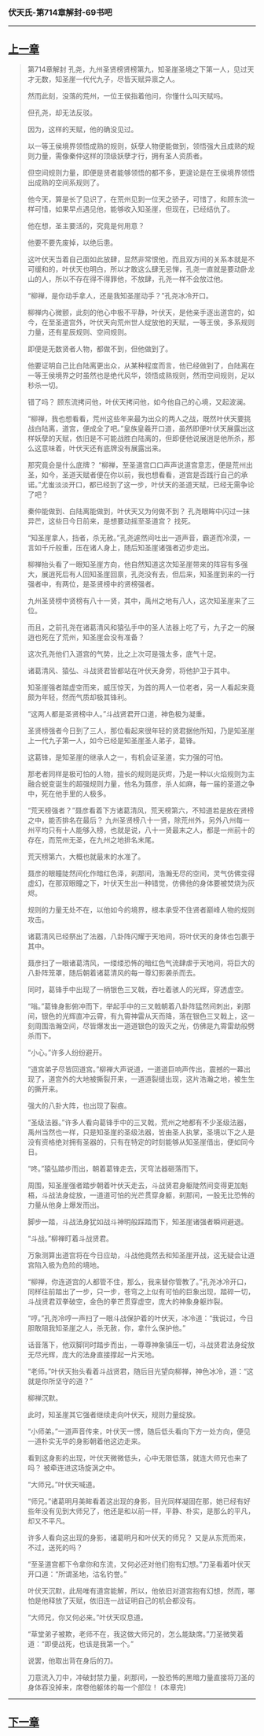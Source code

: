 ### 伏天氏-第714章解封-69书吧

--------
[上一章](./e701867a6f63a808e416ee6e6c4f98db.md)
--------


>
>
>
>第714章解封
>孔尧，九州圣贤榜贤榜第九，知圣崖圣境之下第一人，见过天才无数，知圣崖一代代九子，尽皆天赋异禀之人。
>
>然而此刻，没落的荒州，一位王侯指着他问，你懂什么叫天赋吗。
>
>但孔尧，却无法反驳。
>
>因为，这样的天赋，他的确没见过。
>
>以一等王侯境界领悟成熟的规则，妖孽人物便能做到，领悟强大且成熟的规则力量，需像秦仲这样的顶级妖孽才行，拥有圣人资质者。
>
>但空间规则力量，即便是贤者能够领悟的都不多，更遑论是在王侯境界领悟出成熟的空间系规则了。
>
>他今天，算是长了见识了，在荒州见到一位天之骄子，可惜了，和顾东流一样可惜，如果早点遇见他，能够收入知圣崖，但现在，已经结仇了。
>
>他在想，圣主要活的，究竟是何用意？
>
>他要不要先废掉，以绝后患。
>
>这叶伏天当着自己面如此放肆，显然非常恨他，而且双方间的关系本就是不可缓和的，叶伏天也明白，所以才敢这么肆无忌惮，孔尧一直就是要动卧龙山的人，所以不存在得不得罪他，不放肆，孔尧一样不会放过他。
>
>“柳禅，是你动手拿人，还是我知圣崖动手？”孔尧冰冷开口。
>
>柳禅内心微颤，此刻的他心中极不平静，叶伏天，是他亲手逐出道宫的，如今，在至圣道宫外，叶伏天向荒州世人绽放他的天赋，一等王侯，多系规则力量，还有星辰规则、空间规则。
>
>即便是无数贤者人物，都做不到，但他做到了。
>
>他要证明自己比白陆离更出众，从某种程度而言，他已经做到了，白陆离在一等王侯境界之时虽然也是绝代风华，领悟成熟规则，然而空间规则，足以秒杀一切。
>
>错了吗？
>顾东流拷问他，叶伏天拷问他，如今他自己的心境，又起波澜。
>
>“柳禅，我也想看看，荒州这些年来最为出众的两人之战，既然叶伏天要挑战白陆离，道宫，便成全了吧。”皇族皇羲开口道，虽然即便叶伏天展露出这样妖孽的天赋，依旧是不可能战胜白陆离的，但即便他说展逍是他所杀，那么这意味着，叶伏天还有底牌没有展露出来。
>
>那究竟会是什么底牌？
>“柳禅，至圣道宫口口声声说道宫意志，便是荒州出圣，如今，圣道天赋者便在你以前，我也想看看，道宫是否践行自己的承诺。”尤蚩淡淡开口，都已经到了这一步，叶伏天的圣道天赋，已经无需争论了吧？
>
>秦仲能做到、白陆离能做到，叶伏天又为何做不到？
>孔尧眼眸中闪过一抹异芒，这些日今日前来，是想要动摇至圣道宫？
>找死。
>
>“知圣崖拿人，挡者，杀无赦。”孔尧遽然间吐出一道声音，霸道而冷漠，一言如千斤般重，压在诸人身上，随后知圣崖诸强者迈步走出。
>
>柳禅抬头看了一眼知圣崖方向，他自然知道这次知圣崖带来的阵容有多强大，展逍死后有人回知圣崖回禀，孔尧没有去，但后来，知圣崖到来的一行强者中，有两位，是圣贤榜中的贤榜强者。
>
>九州圣贤榜中贤榜有八十一贤，其中，禹州之地有八人，这次知圣崖来了三位。
>
>而且，之前孔尧在诸葛清风和猿弘手中的圣人法器上吃了亏，九子之一的展逍也死在了荒州，知圣崖会没有准备？
>
>这次孔尧他们入道宫的气势，比之上次可是强太多，底气十足。
>
>诸葛清风、猿弘、斗战贤君皆都站在叶伏天身旁，将他护卫于其中。
>
>知圣崖强者踏虚空而来，威压惊天，为首的两人一位老者，另一人看起来竟颇为年轻，然而气质却极其锋利。
>
>“这两人都是圣贤榜中人。”斗战贤君开口道，神色极为凝重。
>
>圣贤榜强者今日到了三人，那位看起来很年轻的贤君据他所知，乃是知圣崖上一代九子第一人，如今已经是知圣崖圣人弟子，葛锋。
>
>这葛锋，是知圣崖的继承人之一，有机会证圣道，实力强的可怕。
>
>那老者同样是极可怕的人物，擅长的规则是灰烬，乃是一种以火焰规则为主融合蜕变诞生的超强规则力量，他名为聂彦，杀人如麻，每一届的圣道之争中，死在他手里的人极多。
>
>“荒天榜强者？”聂彦看着下方诸葛清风，荒天榜第六，不知道若是放在贤榜之中，能否排名在最后？
>九州圣贤榜八十一贤，除荒州外，另外八州每一州平均只有十人能够入榜，也就是说，八十一贤最末之人，都是一州前十的存在，而荒州无圣，在九州之地排名末尾。
>
>荒天榜第六，大概也就最末的水准了。
>
>聂彦的眼瞳陡然间化作暗红色泽，刹那间，浩瀚无尽的空间，灵气仿佛变得虚幻，在那双眼瞳之下，叶伏天生出一种错觉，仿佛他的身体要被焚烧为灰烬。
>
>规则的力量无处不在，以他如今的境界，根本承受不住贤者巅峰人物的规则攻击。
>
>诸葛清风已经祭出了法器，八卦阵闪耀于天地间，将叶伏天的身体也包裹于其中。
>
>聂彦扫了一眼诸葛清风，一缕缕恐怖的暗红色气流肆虐于天地间，将巨大的八卦阵笼罩，随后朝着诸葛清风的每一尊幻影袭杀而去。
>
>同时，葛锋手中出现了一柄银色三叉戟，吞吐着骇人的光辉，穿透虚空。
>
>“嗡。”葛锋身影俯冲而下，举起手中的三叉戟朝着八卦阵猛然间刺出，刹那间，银色的光辉直冲云霄，有九霄神雷从天而降，落在银色三叉戟上，这一刻周围浩瀚空间，尽皆爆发出一道道银色的毁灭之光，仿佛是九霄雷劫般劈杀而下。
>
>“小心。”许多人纷纷避开。
>
>“道宫弟子尽皆回道宫。”柳禅大声说道，一道道巨响声传出，震撼的一幕出现了，道宫外的大地被撕裂开来，一道道裂缝出现，这片浩瀚之地，被生生的撕开来。
>
>强大的八卦大阵，也出现了裂痕。
>
>“圣级法器。”许多人看向葛锋手中的三叉戟，荒州之地都有不少圣级法器，禹州当然也一样，只是知圣崖的圣级法器，皆由圣人执掌，圣境以下之人是没有资格绝对拥有圣器的，只有在特定的时刻能够从知圣崖借出，便如同今日。
>
>“咚。”猿弘踏步而出，朝着葛锋走去，灭穹法器砸落而下。
>
>周围，知圣崖强者踏步朝着叶伏天走去，斗战贤君身躯陡然间变得更加魁梧，斗战法身绽放，一道道可怕的光芒贯穿身躯，刹那间，一股无比恐怖的力量从他身上爆发而出。
>
>脚步一踏，斗战法身犹如战斗神明般踩踏而下，知圣崖诸强者瞬间避退。
>
>“斗战。”柳禅盯着斗战贤君。
>
>万象测算出道宫将在今日应劫，斗战他竟然去和知圣崖开战，这无疑会让道宫陷入极为危险的境地。
>
>“柳禅，你连道宫的人都管不住，那么，我来替你管教了。”孔尧冰冷开口，同样往前踏出了一步，只一步，苍穹之上似有可怕的巨象出现，踏碎一切，斗战贤君双拳破空，金色的拳芒贯穿虚空，庞大的神象身躯炸裂。
>
>“哼。”孔尧冷哼一声扫了一眼斗战保护着的叶伏天，冰冷道：“我说过，今日胆敢阻我知圣崖之人，杀无赦，你，拿什么保护他。”
>
>话音落下，他双脚同时踏步而出，一尊尊神象镇压一切，斗战贤君法身绽放无尽光辉，庞大的法身直接撑起一片天地。
>
>“老师。”叶伏天抬头看着斗战贤君，随后目光望向柳禅，神色冰冷，道：“这就是你所坚守的道？”
>
>柳禅沉默。
>
>此时，知圣崖其它强者继续走向叶伏天，规则力量绽放。
>
>“小师弟。”一道声音传来，叶伏天一愣，随后低头看向下方一处方向，便见一道朴实无华的身影朝着他这边走来。
>
>看到这身影的出现，叶伏天微微低头，心中无限低落，就连大师兄也来了吗？
>被牵连进这场旋涡之中。
>
>“大师兄。”叶伏天喊道。
>
>“师兄。”诸葛明月美眸看着这出现的身影，目光同样凝固在那，她已经有好些年没有见到大师兄了，他还是和以前一样，平静、朴实，是那么的平凡，却又不平凡。
>
>许多人看向这出现的身影，诸葛明月和叶伏天的师兄？
>又是从东荒而来，不过，送死的吗？
>
>“至圣道宫都下令拿你和东流，又何必还对他们抱有幻想。”刀圣看着叶伏天开口道：“所谓圣地，沽名钓誉。”
>
>叶伏天沉默，此局唯有道宫能解，所以，他依旧对道宫抱有幻想，然而，哪怕是他释放了天赋，依旧连一战证明自己的机会都没有。
>
>“大师兄，你又何必来。”叶伏天叹息道。
>
>“草堂弟子被欺，老师不在，我这做大师兄的，怎么能缺席。”刀圣微笑着道：“即便战死，也该是我第一个。”
>
>说罢，他取出背在身后的刀。
>
>刀意流入刀中，冲破封禁力量，刹那间，一股恐怖的黑暗力量直接将刀圣的身体吞没掉来，席卷他躯体的每一个部位！
>(本章完)
>
>

--------
[下一章](./709b9178a0e7c9249641ab6ca6967c1a.md)
--------
